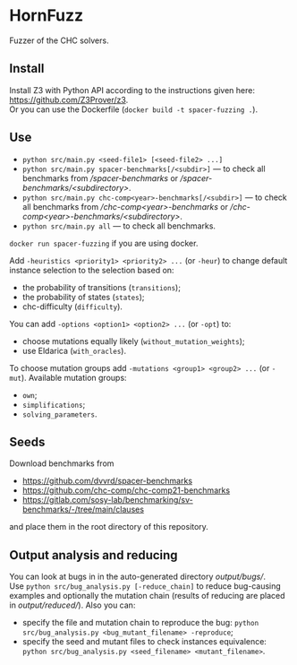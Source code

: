 # HornFuzz
Fuzzer of the CHC solvers.

## Install
Install Z3 with Python API according to the instructions given here: https://github.com/Z3Prover/z3.  
Or you can use the Dockerfile (`docker build -t spacer-fuzzing .`).

## Use
* `python src/main.py <seed-file1> [<seed-file2> ...]`  
* `python src/main.py spacer-benchmarks[/<subdir>]` — to check all benchmarks from _/spacer-benchmarks_ or _/spacer-benchmarks/\<subdirectory\>_.  
* `python src/main.py chc-comp<year>-benchmarks[/<subdir>]` — to check all benchmarks from _/chc-comp\<year\>-benchmarks_ or _/chc-comp\<year\>-benchmarks/\<subdirectory\>_.  
* `python src/main.py all` — to check all benchmarks.  

`docker run spacer-fuzzing` if you are using docker.  

Add `-heuristics <priority1> <priority2> ...` (or `-heur`) to change default instance selection to the selection based on:  
* the probability of transitions (`transitions`);  
* the probability of states (`states`);  
* chc-difficulty (`difficulty`).  

You can add `-options <option1> <option2> ...` (or `-opt`) to:  
* choose mutations equally likely (`without_mutation_weights`);  
* use Eldarica (`with_oracles`).  

To choose mutation groups add `-mutations <group1> <group2> ...` (or `-mut`). Available mutation groups:  
* `own`;  
* `simplifications`;  
* `solving_parameters`.  

## Seeds
Download benchmarks from
* https://github.com/dvvrd/spacer-benchmarks  
* https://github.com/chc-comp/chc-comp21-benchmarks  
* https://gitlab.com/sosy-lab/benchmarking/sv-benchmarks/-/tree/main/clauses  

and place them in the root directory of this repository.  

## Output analysis and reducing
You can look at bugs in in the auto-generated directory _output/bugs/_.  
Use `python src/bug_analysis.py [-reduce_chain]` to reduce bug-сausing examples and optionally the mutation chain (results of reducing are placed in _output/reduced/_). Also you can:  
* specify the file and mutation chain to reproduce the bug: `python src/bug_analysis.py <bug_mutant_filename> -reproduce`;  
* specify the seed and mutant files to check instances equivalence: `python src/bug_analysis.py <seed_filename> <mutant_filename>`.

